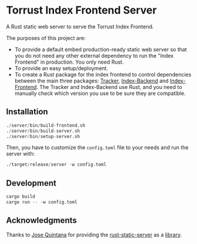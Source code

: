 # Torrust Index Frontend Server

A Rust static web server to serve the Torrust Index Frontend.

The purposes of this project are:

- To provide a default embed production-ready static web server so that you do not need any other external dependency to run the "Index Frontend" in production. You only need Rust.
- To provide an easy setup/deployment.
- To create a Rust package for the index frontend to control dependencies between the main three packages: [Tracker](https://github.com/torrust/torrust-tracker), [Index-Backend](https://github.com/torrust/torrust-index-backend) and [Index-Frontend](https://github.com/torrust/torrust-index-frontend). The Tracker and Index-Backend use Rust, and you need to manually check which version you use to be sure they are compatible.

## Installation

```s
./server/bin/build-frontend.sh
./server/bin/build-server.sh
./server/bin/setup-server.sh
```

Then, you have to customize the `config.toml` file to your needs and run the server with:

```s
./target/release/server -w config.toml
```

## Development

```s
cargo build
cargo run -- -w config.toml
```

## Acknowledgments

Thanks to [Jose Quintana](https://github.com/joseluisq) for providing the [rust-static-server](https://github.com/static-web-server/static-web-server)
as a [library](https://github.com/static-web-server/static-web-server/issues/188).
